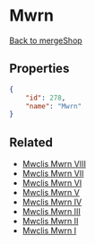 # Mwrn

<no description available>

[Back to mergeShop](../merge-shops.md)

## Properties

```json
{
    "id": 278,
    "name": "Mwrn"
}
```

## Related

- [Mwclis Mwrn VIII](../items/17538-mwclis-mwrn-viii.md)
- [Mwclis Mwrn VII](../items/17543-mwclis-mwrn-vii.md)
- [Mwclis Mwrn VI](../items/17539-mwclis-mwrn-vi.md)
- [Mwclis Mwrn V](../items/17542-mwclis-mwrn-v.md)
- [Mwclis Mwrn IV](../items/17537-mwclis-mwrn-iv.md)
- [Mwclis Mwrn III](../items/17541-mwclis-mwrn-iii.md)
- [Mwclis Mwrn II](../items/17536-mwclis-mwrn-ii.md)
- [Mwclis Mwrn I](../items/17540-mwclis-mwrn-i.md)

